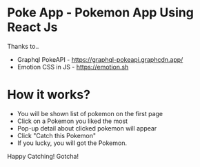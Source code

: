 # Poke App - Pokemon App Using React Js

Thanks to..
- Graphql PokeAPI - https://graphql-pokeapi.graphcdn.app/
- Emotion CSS in JS - https://emotion.sh


# How it works?
- You will be shown list of pokemon on the first page
- Click on a Pokemon you liked the most
- Pop-up detail about clicked pokemon will appear
- Click "Catch this Pokemon"
- If you lucky, you will got the Pokemon.


Happy Catching! Gotcha!
